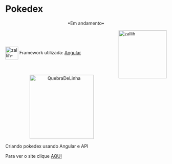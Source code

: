 # Pokedex

<p align="middle">•Em andamento•</p>

<img align="right" alt="zallih" width="150" src="https://cdn.discordapp.com/attachments/1109120423297294356/1115676832709234715/download20230602132208.png">
  <br><br>
<div style="display: inline_block"><br>
 
  <img align="center" alt="zallih-css" height="40" width="40" src="https://angular.io/assets/images/logos/angularjs/AngularJS-Shield.svg">
  Framework utilizada: <a href="#">Angular</a><br><br>

  <br>

  <p align="center">
  <img width="200" alt="QuebraDeLinha" src="https://media.discordapp.net/attachments/783761333358166056/875852044928425984/divider-2461548_640.png">
  </p>
  
  <p>
  Criando pokedex usando Angular e API
    
   Para ver o site clique  <a href="">AQUI</a>
  </p>


